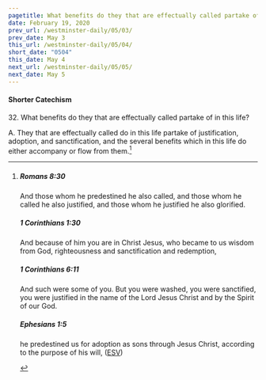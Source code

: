 ```yaml
---
pagetitle: What benefits do they that are effectually called partake of in this life?
date: February 19, 2020
prev_url: /westminster-daily/05/03/
prev_date: May 3
this_url: /westminster-daily/05/04/
short_date: "0504"
this_date: May 4
next_url: /westminster-daily/05/05/
next_date: May 5
---
```


#### Shorter Catechism

<span class="q">32.</span> What benefits do they that are effectually called partake of in this life?

<span class="q">A.</span> They that are effectually called do in this life partake of justification, adoption, and sanctification, and the several benefits which in this life do either accompany or flow from them.[^fnref:wsc1]


[^fnref:wsc1]: <div class="esv"><h5>Romans 8:30</h5> <div class="esv-text"><p id="p45008030.01-1">And those whom he predestined he also called, and those whom he called he also justified, and those whom he justified he also glorified.</p> </div><h5>1 Corinthians 1:30</h5> <div class="esv-text"><p id="p46001030.01-2">And because of him you are in Christ Jesus, who became to us wisdom from God, righteousness and sanctification and redemption,</p> </div><h5>1 Corinthians 6:11</h5> <div class="esv-text"><p id="p46006011.01-3">And such were some of you. But you were washed, you were sanctified, you were justified in the name of the Lord Jesus Christ and by the Spirit of our God.</p> </div><h5>Ephesians 1:5</h5> <div class="esv-text"><p id="p49001005.01-4">he predestined us for adoption as sons through Jesus Christ, according to the purpose of his will,  (<a href="http://www.esv.org" class="copyright">ESV</a>)</p> </div> </div>

